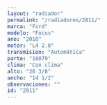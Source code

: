 ```yaml
---
layout: "radiador"
permalink: "/radiadores/2811/"
marca: "Ford"
modelo: "Focus"
ano: "2010"
motor: "L4 2.0"
transmision: "Automática"
parte: "16079"
clima: "Con clima"
alto: "26 3/8"
ancho: "14 1/2"
observaciones: ""
id: "2811"
---
```


